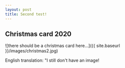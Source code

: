 ```yaml
---
layout: post
title: Second test!
---
```


## Christmas card 2020

![there should be a christmas card here...]({{ site.baseurl }}/images/christmas2.jpg)

English translation:
"I still don't have an image!
